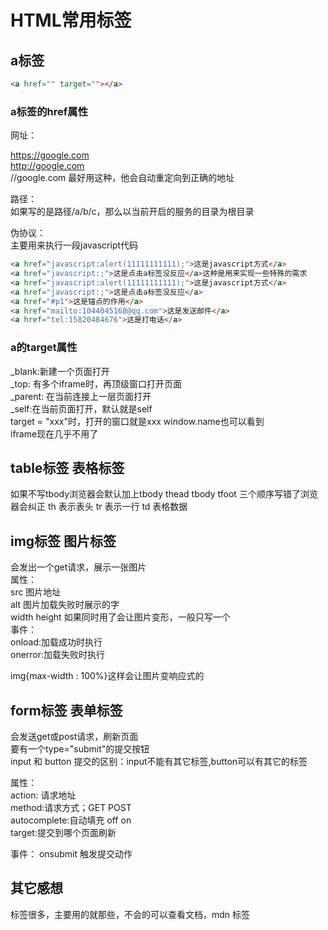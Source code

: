 # HTML常用标签

## a标签
```html
<a href="" target=""></a>
```
### a标签的href属性
网址：

https://google.com  
http://google.com  
//google.com 最好用这种，他会自动重定向到正确的地址  

路径：  
如果写的是路径/a/b/c，那么以当前开启的服务的目录为根目录

伪协议：  
主要用来执行一段javascript代码  
```html
<a href="javascript:alert(11111111111);">这是javascript方式</a>
<a href="javascript:;">这是点击a标签没反应</a>这种是用来实现一些特殊的需求
<a href="javascript:alert(11111111111);">这是javascript方式</a>
<a href="javascript:;">这是点击a标签没反应</a>
<a href="#p1">这是锚点的作用</a>
<a href="mailto:1044045168@qq.com">这是发送邮件</a>
<a href="tel:15820484676">这是打电话</a>
```
### a的target属性  
_blank:新建一个页面打开  
_top: 有多个iframe时，再顶级窗口打开页面  
_parent: 在当前连接上一层页面打开  
_self:在当前页面打开，默认就是self  
target = "xxx"时，打开的窗口就是xxx window.name也可以看到   
iframe现在几乎不用了  

## table标签 表格标签
如果不写tbody浏览器会默认加上tbody
thead
tbody
tfoot
三个顺序写错了浏览器会纠正
th 表示表头
tr 表示一行
td 表格数据


## img标签 图片标签
会发出一个get请求，展示一张图片  
属性：  
src 图片地址  
alt 图片加载失败时展示的字  
width height 如果同时用了会让图片变形，一般只写一个  
事件：  
onload:加载成功时执行  
onerror:加载失败时执行  

img{max-width : 100%}这样会让图片变响应式的 


## form标签 表单标签
会发送get或post请求，刷新页面  
要有一个type="submit"的提交按钮  
input 和 button 提交的区别：input不能有其它标签,button可以有其它的标签  

属性：  
action: 请求地址  
method:请求方式；GET  POST  
autocomplete:自动填充 off on   
target:提交到哪个页面刷新  

事件：
onsubmit 触发提交动作

## 其它感想
标签很多，主要用的就那些，不会的可以查看文档，mdn 标签 
